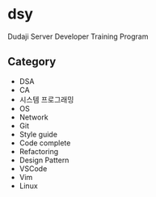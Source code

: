 # dsy
Dudaji Server Developer Training Program

## Category

* DSA
* CA
* 시스템 프로그래밍
* OS
* Network
* Git
* Style guide
* Code complete
* Refactoring
* Design Pattern
* VSCode
* Vim
* Linux
  